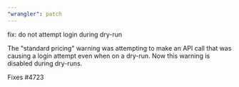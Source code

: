 ```yaml
---
"wrangler": patch
---
```


fix: do not attempt login during dry-run

The "standard pricing" warning was attempting to make an API call that was causing a login attempt even when on a dry-run.
Now this warning is disabled during dry-runs.

Fixes #4723
